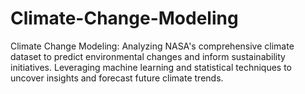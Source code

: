# Climate-Change-Modeling
Climate Change Modeling: Analyzing NASA's comprehensive climate dataset to predict environmental changes and inform sustainability initiatives. Leveraging machine learning and statistical techniques to uncover insights and forecast future climate trends.
